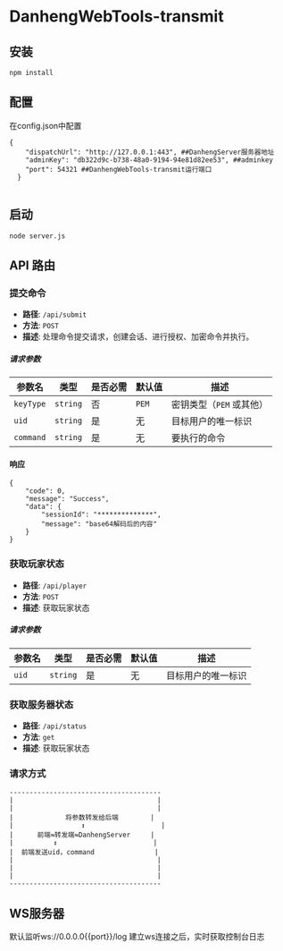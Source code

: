 # DanhengWebTools-transmit
## 安装
 `
 npm install
 `
## 配置
在config.json中配置

```
{
    "dispatchUrl": "http://127.0.0.1:443", ##DanhengServer服务器地址
    "adminKey": "db322d9c-b738-48a0-9194-94e81d82ee53", ##adminkey
    "port": 54321 ##DanhengWebTools-transmit运行端口
  }
  
```

## 启动
`
node server.js
`

## API 路由

### 提交命令

- **路径**: `/api/submit`
- **方法**: `POST`
- **描述**: 处理命令提交请求，创建会话、进行授权、加密命令并执行。

##### 请求参数

| 参数名     | 类型   | 是否必需 | 默认值 | 描述                           |
|------------|--------|----------|--------|--------------------------------|
| `keyType`   | `string` | 否       | `PEM`  | 密钥类型（`PEM` 或其他）       |
| `uid`       | `string` | 是       | 无     | 目标用户的唯一标识             |
| `command`   | `string` | 是       | 无     | 要执行的命令                   |

#### 响应
```
{
    "code": 0,
    "message": "Success",
    "data": {
        "sessionId": "**************",
        "message": "base64解码后的内容"
    }
}
```
### 获取玩家状态
- **路径**: `/api/player`
- **方法**: `POST`
- **描述**: 获取玩家状态
##### 请求参数
| 参数名     | 类型   | 是否必需 | 默认值 | 描述                           |
|------------|--------|----------|--------|--------------------------------|
| `uid`       | `string` | 是       | 无     | 目标用户的唯一标识             |

### 获取服务器状态

- **路径**: `/api/status`
- **方法**: `get`
- **描述**: 获取玩家状态


### 请求方式

```
--------------------------------------
|                                    |
|                                    |
|             将参数转发给后端        |
|                 ↕                   |
|      前端⇋转发端⇋DanhengServer     |
|          ↕                        |
|  前端发送uid，command               |
|                                    |
|                                    |
|                                    |
--------------------------------------
```
## WS服务器
默认监听ws://0.0.0.0{{port}}/log
建立ws连接之后，实时获取控制台日志